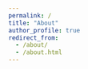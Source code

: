 ```yaml
---
permalink: /
title: "About"
author_profile: true
redirect_from: 
  - /about/
  - /about.html
---
```

